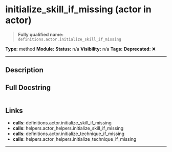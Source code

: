 # initialize_skill_if_missing (actor in actor)
> **Fully qualified name:** `definitions.actor.initialize_skill_if_missing`

**Type:** method
**Module:** 
**Status:** n/a
**Visibility:** n/a
**Tags:** 
**Deprecated:** ❌

---

## Description


## Full Docstring
```

```

## Links
- **calls**: definitions.actor.initialize_skill_if_missing
- **calls**: helpers.actor_helpers.initialize_skill_if_missing
- **calls**: definitions.actor.initialize_technique_if_missing
- **calls**: helpers.actor_helpers.initialize_technique_if_missing


---
